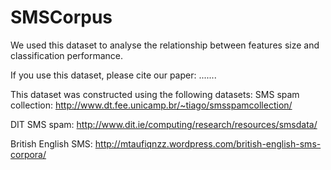 # SMSCorpus
We used this dataset to analyse the relationship between features size and classification performance.

If you use this dataset, please cite our paper:
.......

This dataset was constructed using the following datasets:
SMS spam collection: http://www.dt.fee.unicamp.br/~tiago/smsspamcollection/

DIT SMS spam: http://www.dit.ie/computing/research/resources/smsdata/

British English SMS: http://mtaufiqnzz.wordpress.com/british-english-sms-corpora/
